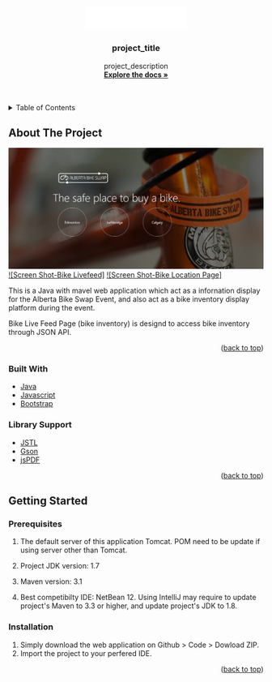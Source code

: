 <div id="top"></div>



<!-- PROJECT SHIELDS -->
<!--
*** I'm using markdown "reference style" links for readability.
*** Reference links are enclosed in brackets [ ] instead of parentheses ( ).
*** See the bottom of this document for the declaration of the reference variables
*** for contributors-url, forks-url, etc. This is an optional, concise syntax you may use.
*** https://www.markdownguide.org/basic-syntax/#reference-style-links
-->


<!-- PROJECT LOGO -->
<br />
<div align="center">
  <a href="https://github.com/aplokwn/ABS2022_June">
    <img src="https://raw.githubusercontent.com/aplokwn/ABS2022_June/d4c67361f55bb45681a1b21b1a7a7484ad84be26/readmeImage/logo-01.svg" alt="Logo" width="200" height=auto>
  </a>

<h3 align="center">project_title</h3>

  <p align="center">
    project_description
    <br />
    <a href="https://github.com/aplokwn/ABS2022_June"><strong>Explore the docs »</strong></a>
    <br />
    <br />
    <br />
  </p>
</div>



<!-- TABLE OF CONTENTS -->
<details>
  <summary>Table of Contents</summary>
  <ol>
    <li>
      <a href="#about-the-project">About The Project</a>
      <ul>
        <li><a href="#built-with">Built With</a></li>
        <li><a href="#built-with">Support Library</a></li>
      </ul>
    </li>
    <li>
      <a href="#getting-started">Getting Started</a>
      <ul>
        <li><a href="#prerequisites">Prerequisites</a></li>
        <li><a href="#installation">Installation</a></li>
      </ul>
    </li>
    </ol>
</details>



<!-- ABOUT THE PROJECT -->
## About The Project


 ![Screen Shot-Landing Page](https://raw.githubusercontent.com/aplokwn/ABS2022_June/master/readmeImage/ABS_pic.png)
 [![Screen Shot-Bike Livefeed]](https://raw.githubusercontent.com/aplokwn/ABS2022_June/master/readmeImage/ABS_pic02.png)
 [![Screen Shot-Bike Location Page]](https://raw.githubusercontent.com/aplokwn/ABS2022_June/master/readmeImage/ABS_pic03.png)


This is a Java with mavel web application which act as a infornation display for the Alberta Bike Swap Event, and also act as a bike inventory display platform during the event. 

Bike Live Feed Page (bike inventory) is designd to access bike inventory through JSON API. 

<p align="right">(<a href="#top">back to top</a>)</p>



### Built With

* [Java](https://www.java.com/en/)
* [Javascript](https://www.javascript.com/)
* [Bootstrap](https://getbootstrap.com)
  

### Library Support
* [JSTL](https://docs.oracle.com/javaee/5/jstl/1.1/docs/tlddocs/overview-summary.html)
* [Gson](https://github.com/google/gson/blob/master/UserGuide.md)
* [jsPDF](https://github.com/parallax/jsPDF)



<p align="right">(<a href="#top">back to top</a>)</p>



<!-- GETTING STARTED -->
## Getting Started

### Prerequisites

1. The default server of this application Tomcat. POM need to be update if using server other than Tomcat.

2. Project JDK version: 1.7

3. Maven version: 3.1
   
4. Best competibilty IDE: NetBean 12. Using IntelliJ may require to update project's Maven to 3.3 or higher, and update project's JDK to 1.8.



### Installation

1. Simply download the web application on Github > Code > Dowload ZIP.
2. Import the project to your perfered IDE.
     
   

<p align="right">(<a href="#top">back to top</a>)</p>












